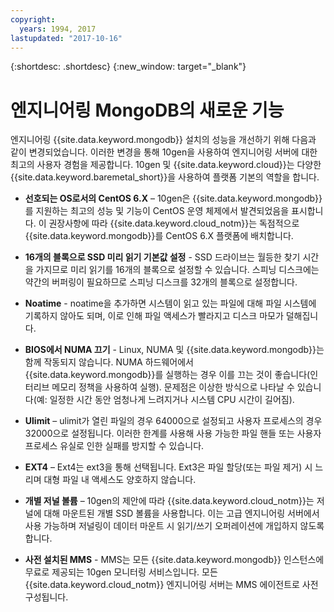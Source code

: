 ```yaml
---
copyright:
  years: 1994, 2017
lastupdated: "2017-10-16"
---
```


{:shortdesc: .shortdesc}
{:new_window: target="_blank"}

# 엔지니어링 MongoDB의 새로운 기능 <!--installations-->

엔지니어링 {{site.data.keyword.mongodb}} 설치의 성능을 개선하기 위해 다음과 같이 변경되었습니다. 이러한 변경을 통해 10gen을 사용하여 엔지니어링 서버에 대한 최고의 사용자 경험을 제공합니다. 10gen 및 {{site.data.keyword.cloud}}는 다양한 {{site.data.keyword.baremetal_short}}을 사용하여 플랫폼 기본의 역할을 합니다. <!--{{site.data.keyword.baremetal_short}} provide a consistent high performance set of available resources that cannot be matched in shared resource, multi-tenant platforms.-->  

* **선호되는 OS로서의 CentOS 6.X** – 10gen은 {{site.data.keyword.mongodb}}를 지원하는 최고의 성능 및 기능이 CentOS 운영 체제에서 발견되었음을 표시합니다. 이 권장사항에 따라 {{site.data.keyword.cloud_notm}}는 독점적으로 {{site.data.keyword.mongodb}}를 CentOS 6.X 플랫폼에 배치합니다.

* **16개의 블록으로 SSD 미리 읽기 기본값 설정** - SSD 드라이브는 월등한 찾기 시간을 가지므로 미리 읽기를 16개의 블록으로 설정할 수 있습니다. 스피닝 디스크에는 약간의 버퍼링이 필요하므로 스피닝 디스크를 32개의 블록으로 설정합니다.

* **Noatime** - noatime을 추가하면 시스템이 읽고 있는 파일에 대해 파일 시스템에 기록하지 않아도 되며, 이로 인해 파일 액세스가 빨라지고 디스크 마모가 덜해집니다.

* **BIOS에서 NUMA 끄기** - Linux, NUMA 및 {{site.data.keyword.mongodb}}는 함께 작동되지 않습니다. NUMA 하드웨어에서 {{site.data.keyword.mongodb}}를 실행하는 경우 이를 끄는 것이 좋습니다(인터리브 메모리 정책을 사용하여 실행). 문제점은 이상한 방식으로 나타날 수 있습니다(예: 일정한 시간 동안 엄청나게 느려지거나 시스템 CPU 시간이 길어짐).

* **Ulimit** – ulimit가 열린 파일의 경우 64000으로 설정되고 사용자 프로세스의 경우 32000으로 설정됩니다. 이러한 한계를 사용해 사용 가능한 파일 핸들 또는 사용자 프로세스 유실로 인한 실패를 방지할 수 있습니다.

* **EXT4** – Ext4는 ext3을 통해 선택됩니다. Ext3은 파일 할당(또는 파일 제거) 시 느리며 대형 파일 내 액세스도 양호하지 않습니다.

* **개별 저널 볼륨** – 10gen의 제안에 따라 {{site.data.keyword.cloud_notm}}는 저널에 대해 마운트된 개별 SSD 볼륨을 사용합니다. 이는 고급 엔지니어링 서버에서 사용 가능하며 저널링이 데이터 마운트 시 읽기/쓰기 오퍼레이션에 개입하지 않도록 합니다.

* **사전 설치된 MMS** -  MMS는 모든 {{site.data.keyword.mongodb}} 인스턴스에 무료로 제공되는 10gen 모니터링 서비스입니다. 모든 {{site.data.keyword.cloud_notm}} 엔지니어링 서버는 MMS 에이전트로 사전 구성됩니다.
